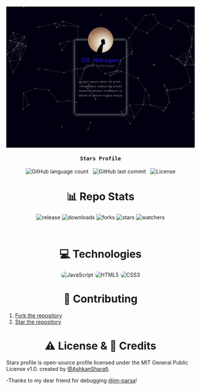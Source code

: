<a href="https://ashkan-sharafie.ir/profile/"><img src="image/Profile ScreenShot.png" alt="Header Image" align="center" style="width:50;"></a>
    <h4 align="center"><samp> Stars Profile </samp></h4>
</div>
<!-- <p align="center">
    All of my projects are available at <a href="https://ashkan-sharafie.ir" target="_follow" title="Ashkan Sharafie">https://ashkan-sharafie.ir</a>
</p>
<p align="center">My Profile</p>  -->


<p align="center">
    <img alt="GitHub language count" src="https://img.shields.io/github/languages/count/DR-Nitrogen7/DR_Nitrogen-Profile">
    &nbsp;
    <img alt="GitHub last commit" src="https://img.shields.io/github/last-commit/DR-Nitrogen7/DR_Nitrogen-Profile">
    &nbsp;
    <img alt="License" src="https://img.shields.io/badge/license-MIT-brightgreen">
</p>

<h1 align="center">
    📊 Repo Stats
</h1>

<p align="center">
    <img src="https://img.shields.io/github/release/DR-Nitrogen7/DR_Nitrogen-Profile.svg" alt="release">
    <img src="https://img.shields.io/github/downloads/DR-Nitrogen7/DR_Nitrogen-Profile/total.svg" alt="downloads">
    <img src="https://img.shields.io/github/forks/DR-Nitrogen7/DR_Nitrogen-Profile.svg" alt="forks">
    <img src="https://img.shields.io/github/stars/DR-Nitrogen7/DR_Nitrogen-Profile.svg" alt="stars">
    <img src="https://img.shields.io/github/watchers/DR-Nitrogen7/DR_Nitrogen-Profile.svg" alt="watchers">
</p>

<br/>

<h1 align="center">
    💻 Technologies
</h1>

<div align="center">
    <img src="https://img.shields.io/badge/JavaScript-1c1d29?style=for-the-badge&logo=javascript&logoColor=281cb3" alt="JavaScript" style="border-radius:15px"/>
    <img src="https://img.shields.io/badge/HTML5-1c1d29?style=for-the-badge&logo=html5&logoColor=281cb3" alt="HTML5" style="border-radius:15px"/>
    <img src="https://img.shields.io/badge/CSS3-1c1d29?style=for-the-badge&logo=css3&logoColor=281cb3" alt="CSS3" style="border-radius:15px"/>
</div>
<h1 align="center">
   🤝 Contributing
</h1>

1. [Fork the repository](https://github.com/DR-Nitrogen7/DR_Nitrogen-Profile/fork)
1. [Star the repository](https://github.com/DR-Nitrogen7/DR_Nitrogen-Profile/star)
<h1 align="center">
    ⚠️ License & 📝 Credits
</h1>

Stars profile is open-source profile licensed under the MIT General Public License v1.0. created by [@AshkanSharafi](https://github.com/AshkanSharafi).

-Thanks to my dear friend for debugging [@im-parsa](https://github.com/im-parsa)!

